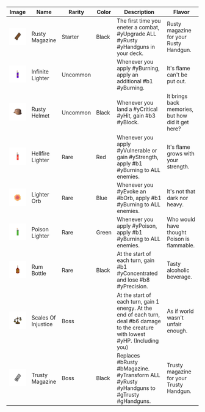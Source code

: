 | Image | Name | Rarity | Color | Description | Flavor |
| ----- | ---- | ------ | ----- | ----------- | ------ |
| ![](relics/RustyMagazine.png) | Rusty Magazine | Starter | Black | The first time you eneter a combat, #yUpgrade ALL #yRusty #yHandguns in your deck. | Rusty magazine for your Rusty Handgun. |
| ![](relics/InfiniteLighter.png) | Infinite Lighter | Uncommon |  | Whenever you apply #yBurning, apply an additional #b1 #yBurning. | It's flame can't be put out. |
| ![](relics/RustyHelmet.png) | Rusty Helmet | Uncommon | Black | Whenever you land a #yCritical #yHit, gain #b3 #yBlock. | It brings back memories, but how did it get here? |
| ![](relics/HellfireLighter.png) | Hellfire Lighter | Rare | Red | Whenever you apply #yVulnerable or gain #yStrength, apply #b1 #yBurning to ALL enemies. | It's flame grows with your strength. |
| ![](relics/LighterOrb.png) | Lighter Orb | Rare | Blue | Whenever you #yEvoke an #bOrb, apply #b1 #yBurning to ALL enemies. | It's not that dark nor heavy. |
| ![](relics/PoisonLighter.png) | Poison Lighter | Rare | Green | Whenever you apply #yPoison, apply #b1 #yBurning to ALL enemies. | Who would have thought Poison is flammable. |
| ![](relics/RumBottle.png) | Rum Bottle | Rare | Black | At the start of each turn, gain #b1 #yConcentrated and lose #b8 #yPrecision. | Tasty alcoholic beverage. |
| ![](relics/ScaleOfInjustice.png) | Scales Of Injustice | Boss |  | At the start of each turn, gain 1 energy. At the end of each turn, deal #b6 damage to the creature with lowest #yHP. (Including you) | As if world wasn't unfair enough. |
| ![](relics/TrustyMagazine.png) | Trusty Magazine | Boss | Black | Replaces #bRusty #bMagazine. #yTransform ALL #yRusty #yHandguns to #gTrusty #gHandguns. | Trusty magazine for your Trusty Handgun. |
